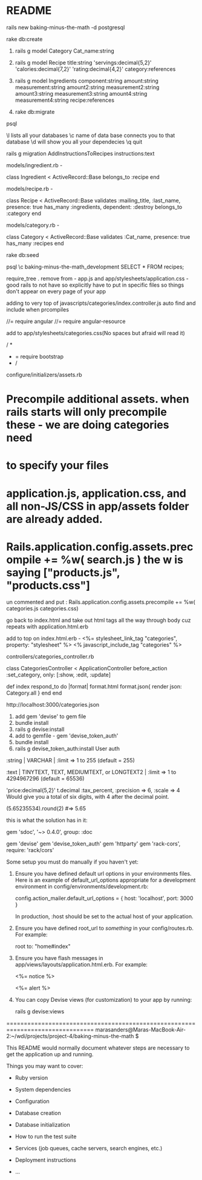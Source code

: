 # README
rails new baking-minus-the-math -d postgresql

rake db:create


1. rails g model Category Cat_name:string

2. rails g model Recipe title:string 'servings:decimal{5,2}' 'calories:decimal{7,2}' 'rating:decimal{4,2}' category:references


3. rails g model Ingredients component:string amount:string measurement:string amount2:string measurement2:string amount3:string measurement3:string amount4:string measurement4:string recipe:references

4. rake db:migrate

psql

\l lists all your databases
\c name of data base connects you to that database
\d will show you all your dependecies
\q quit

rails g migration AddInstructionsToRecipes instructions:text

models/ingredient.rb -

class Ingredient < ActiveRecord::Base
  belongs_to :recipe
end

models/recipe.rb -

class Recipe < ActiveRecord::Base
  validates :mailing_title, :last_name, presence: true
  has_many :ingredients, dependent: :destroy
  belongs_to :category
end

models/category.rb -

class Category < ActiveRecord::Base
   validates :Cat_name, presence: true
   has_many :recipes
end

rake db:seed

psql
\c baking-minus-the-math_development
SELECT * FROM recipes;

require_tree . remove from - app.js and app/stylesheets/application.css - good rails to not
   have so explicitly have to put in specific files so things don't appear on every page
   of your app

adding to very top of javascripts/categories/index.controller.js auto find and include when prcompiles

   //= require angular
   //= require angular-resource

 add to app/stylesheets/categories.css(No spaces but afraid will read it)

 / *
 * =      require bootstrap
 * /

 configure/initializers/assets.rb

 # Precompile additional assets. when rails starts will only precompile these - we are doing categories need
 # to specify your files
 # application.js, application.css, and all non-JS/CSS in app/assets folder are already added.
 # Rails.application.config.assets.precompile += %w( search.js ) the w is saying ["products.js", "products.css"]

 un commented and put :  Rails.application.config.assets.precompile += %w( categories.js categories.css)

go back to index.html and take out html tags all the way through body cuz repeats with application.html.erb

add to top on index.html.erb - <%= stylesheet_link_tag "categories", property: "stylesheet" %>
<% javascript_include_tag "categories" %>

controllers/categories_controller.rb

class CategoriesController < ApplicationController
  before_action :set_category, only: [:show, :edit, :update]

  def index
    respond_to do |format|
      format.html
      format.json{ render json: Category.all }
    end
  end

http://localhost:3000/categories.json

1. add gem 'devise' to gem file
2. bundle install
3. rails g devise:install
4. add to gemfile - gem 'devise_token_auth'
5. bundle install
6. rails g devise_token_auth:install User auth


:string |                   VARCHAR             | :limit => 1 to 255 (default = 255)  

:text   | TINYTEXT, TEXT, MEDIUMTEXT, or LONGTEXT2 | :limit => 1 to 4294967296 (default = 65536)

'price:decimal{5,2}'
t.decimal :tax_percent, :precision => 6, :scale => 4
Would give you a total of six digits, with 4 after the decimal point.

(5.65235534).round(2)
#=> 5.65

this is what the solution has in it:

gem 'sdoc', '~> 0.4.0', group: :doc

gem 'devise'
gem 'devise_token_auth'
gem 'httparty'
gem 'rack-cors', require: 'rack/cors'


Some setup you must do manually if you haven't yet:

  1. Ensure you have defined default url options in your environments files. Here
     is an example of default_url_options appropriate for a development environment
     in config/environments/development.rb:

       config.action_mailer.default_url_options = { host: 'localhost', port: 3000 }

     In production, :host should be set to the actual host of your application.

  2. Ensure you have defined root_url to *something* in your config/routes.rb.
     For example:

       root to: "home#index"

  3. Ensure you have flash messages in app/views/layouts/application.html.erb.
     For example:

       <p class="notice"><%= notice %></p>
       <p class="alert"><%= alert %></p>

  4. You can copy Devise views (for customization) to your app by running:

       rails g devise:views

===============================================================================
marasanders@Maras-MacBook-Air-2:~/wdi/projects/project-4/baking-minus-the-math  $

This README would normally document whatever steps are necessary to get the
application up and running.

Things you may want to cover:

* Ruby version

* System dependencies

* Configuration

* Database creation

* Database initialization

* How to run the test suite

* Services (job queues, cache servers, search engines, etc.)

* Deployment instructions

* ...
